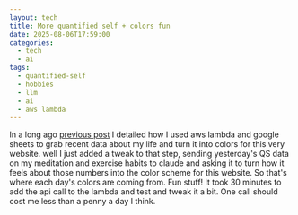 ```yaml
---
layout: tech
title: More quantified self + colors fun
date: 2025-08-06T17:59:00
categories:
  - tech
  - ai
tags:
  - quantified-self
  - hobbies
  - llm
  - ai
  - aws lambda
---
```

In a long ago [previous post](https://elialbert.com/blog/quantified-self-lambda/) I detailed how I used aws lambda and google sheets to grab recent data about my life and turn it into colors for this very website.
well I just added a tweak to that step, sending yesterday's QS data on my meditation and exercise habits to claude and asking it to turn how it feels about those numbers into the color scheme for this website. So that's where each day's colors are coming from. Fun stuff!
It took 30 minutes to add the api call to the lambda and test and tweak it a bit. One call should cost me less than a penny a day I think.
